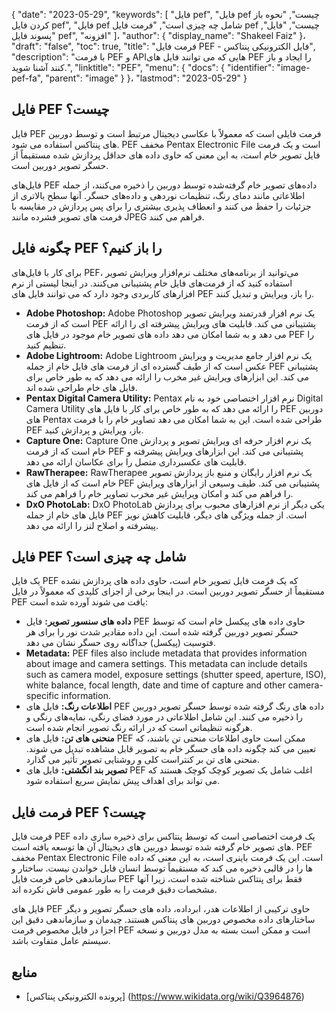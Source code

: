 {
  "date": "2023-05-29",
  "keywords": [
"فایل pef",
"فایل pef چیست",
"نحوه باز کردن فایل pef",
"فایل pef شامل چه چیزی است",
"فرمت فایل pef چیست",
"فایل",
"پسوند فایل pef",
"افزونه"
]،
  "author": {
    "display_name": "Shakeel Faiz"
}،
  "draft": "false",
  "toc": true,
  "title": "فرمت فایل PEF - فایل الکترونیکی پنتاکس",
  "description": "با فرمت PEF و APIهایی که می توانند فایل های PEF را ایجاد و باز کنند آشنا شوید.",
  "linktitle": "PEF",
  "menu": {
    "docs": {
      "identifier": "image-pef-fa",
      "parent": "image"
}
}،
  "lastmod": "2023-05-29"
}

## فایل PEF چیست؟

فایل PEF فرمت فایلی است که معمولاً با عکاسی دیجیتال مرتبط است و توسط دوربین های پنتاکس استفاده می شود. PEF مخفف Pentax Electronic File است و یک فرمت فایل تصویر خام است، به این معنی که حاوی داده های حداقل پردازش شده مستقیماً از حسگر تصویر دوربین است.

فایل‌های PEF داده‌های تصویر خام گرفته‌شده توسط دوربین را ذخیره می‌کنند، از جمله اطلاعاتی مانند دمای رنگ، تنظیمات نوردهی و داده‌های حسگر. آنها سطح بالاتری از جزئیات را حفظ می کنند و انعطاف پذیری بیشتری را برای پس پردازش در مقایسه با فرمت های تصویر فشرده مانند JPEG فراهم می کنند.

## چگونه فایل PEF را باز کنیم؟

برای کار با فایل‌های PEF، می‌توانید از برنامه‌های مختلف نرم‌افزار ویرایش تصویر استفاده کنید که از فرمت‌های فایل خام پشتیبانی می‌کنند. در اینجا لیستی از نرم افزارهای کاربردی وجود دارد که می توانند فایل های PEF را باز، ویرایش و تبدیل کنند.

- **Adobe Photoshop:** Adobe Photoshop یک نرم افزار قدرتمند ویرایش تصویر است که از فرمت PEF پشتیبانی می کند. قابلیت های ویرایش پیشرفته ای را ارائه می دهد و به شما امکان می دهد داده های تصویر خام موجود در فایل های PEF را تنظیم کنید.
- **Adobe Lightroom:** Adobe Lightroom یک نرم افزار جامع مدیریت و ویرایش عکس است که از طیف گسترده ای از فرمت های فایل خام از جمله PEF پشتیبانی می کند. این ابزارهای ویرایش غیر مخرب را ارائه می دهد که به طور خاص برای فایل های خام طراحی شده اند.
- **Pentax Digital Camera Utility:** Pentax نرم افزار اختصاصی خود به نام Digital Camera Utility را ارائه می دهد که به طور خاص برای کار با فایل های PEF دوربین های Pentax طراحی شده است. این به شما امکان می دهد تصاویر خام را با فرمت PEF باز، ویرایش و پردازش کنید.
- **Capture One:** Capture One یک نرم افزار حرفه ای ویرایش تصویر و پردازش خام است که از فرمت PEF پشتیبانی می کند. این ابزارهای ویرایش پیشرفته و قابلیت های عکسبرداری متصل را برای عکاسان ارائه می دهد.
- **RawTherapee:** RawTherapee یک نرم افزار رایگان و منبع باز پردازش تصویر خام است که از فایل های PEF پشتیبانی می کند. طیف وسیعی از ابزارهای ویرایش را فراهم می کند و امکان ویرایش غیر مخرب تصاویر خام را فراهم می کند.
- **DxO PhotoLab:** DxO PhotoLab یکی دیگر از نرم افزارهای محبوب برای پردازش فایل های خام از جمله PEF است. از جمله ویژگی های دیگر، قابلیت کاهش نویز پیشرفته و اصلاح لنز را ارائه می دهد.

## فایل PEF شامل چه چیزی است؟

یک فایل PEF که یک فرمت فایل تصویر خام است، حاوی داده های پردازش نشده مستقیماً از حسگر تصویر دوربین است. در اینجا برخی از اجزای کلیدی که معمولاً در فایل PEF یافت می شوند آورده شده است:

- **داده های سنسور تصویر:** فایل PEF حاوی داده های پیکسل خام است که توسط حسگر تصویر دوربین گرفته شده است. این داده مقادیر شدت نور را برای هر فتوسیت (پیکسل) جداگانه روی حسگر نشان می دهد.
- **Metadata:** PEF files also include metadata that provides information about image and camera settings. This metadata can include details such as camera model, exposure settings (shutter speed, aperture, ISO), white balance, focal length, date and time of capture and other camera-specific information.
- **اطلاعات رنگ:** فایل های PEF داده های رنگ گرفته شده توسط حسگر تصویر دوربین را ذخیره می کنند. این شامل اطلاعاتی در مورد فضای رنگی، نمایه‌های رنگی و هرگونه تنظیماتی است که در ارائه رنگ تصویر انجام شده است.
- **منحنی های تن:** فایل های PEF ممکن است حاوی اطلاعات منحنی تن باشند، که تعیین می کند چگونه داده های حسگر خام به تصویر قابل مشاهده تبدیل می شوند. منحنی های تن بر کنتراست کلی و روشنایی تصویر تأثیر می گذارد.
- **تصویر بند انگشتی:** فایل های PEF اغلب شامل یک تصویر کوچک کوچک هستند که می تواند برای اهداف پیش نمایش سریع استفاده شود.

## فرمت فایل PEF چیست؟

فرمت فایل PEF یک فرمت اختصاصی است که توسط پنتاکس برای ذخیره سازی داده های تصویر خام گرفته شده توسط دوربین های دیجیتال آن ها توسعه یافته است. PEF مخفف Pentax Electronic File است. این یک فرمت باینری است، به این معنی که داده ها را در قالبی ذخیره می کند که مستقیماً توسط انسان قابل خواندن نیست. ساختار و سازماندهی خاص فرمت فایل PEF فقط برای پنتاکس شناخته شده است، زیرا آنها مشخصات دقیق فرمت را به طور عمومی فاش نکرده اند.

فایل های PEF حاوی ترکیبی از اطلاعات هدر، ابرداده، داده های حسگر تصویر و دیگر ساختارهای داده مخصوص دوربین های پنتاکس هستند. چیدمان و سازماندهی دقیق این اجزا در فایل مخصوص فرمت PEF است و ممکن است بسته به مدل دوربین و نسخه سیستم عامل متفاوت باشد.

## منابع
* [پرونده الکترونیکی پنتاکس] (https://www.wikidata.org/wiki/Q3964876)


